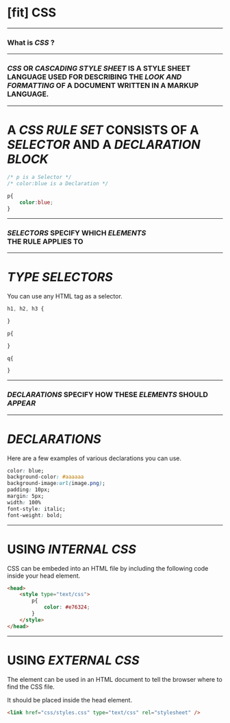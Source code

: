 # [fit] CSS

---

### What is *CSS* ?

---

### *CSS* OR *CASCADING STYLE SHEET* IS A STYLE SHEET LANGUAGE USED FOR DESCRIBING THE *LOOK AND FORMATTING* OF A DOCUMENT WRITTEN IN A MARKUP LANGUAGE.

---

# A *CSS RULE SET* CONSISTS OF A *SELECTOR* AND A *DECLARATION BLOCK*

```CSS
/* p is a Selector */
/* color:blue is a Declaration */

p{
	color:blue;
}
```

---

### *SELECTORS* SPECIFY WHICH *ELEMENTS* <br> THE RULE APPLIES TO

---

# *TYPE SELECTORS*

You can use any HTML tag as a selector.

```CSS
h1, h2, h3 { 

}

p{

}

q{

}
```

---

### *DECLARATIONS* SPECIFY HOW THESE *ELEMENTS* SHOULD *APPEAR*

---

# *DECLARATIONS*

Here are a few examples of various declarations you can use.

```css
color: blue;
background-color: #aaaaaa
background-image:url(image.png);
padding: 10px;
margin: 5px;
width: 100%
font-style: italic;
font-weight: bold;
```

---

# USING *INTERNAL CSS*

CSS can be embeded into an HTML file by including the following code
inside your head element.

```html
<head>
    <style type="text/css">
		p{
			color: #e76324;
		}
    </style>
</head>
```

---

# USING *EXTERNAL CSS*

The *<link>* element can be used in an HTML document to tell the
browser where to find the CSS file.

It should be placed inside the head element.

```html
<link href="css/styles.css" type="text/css" rel="stylesheet" />
```